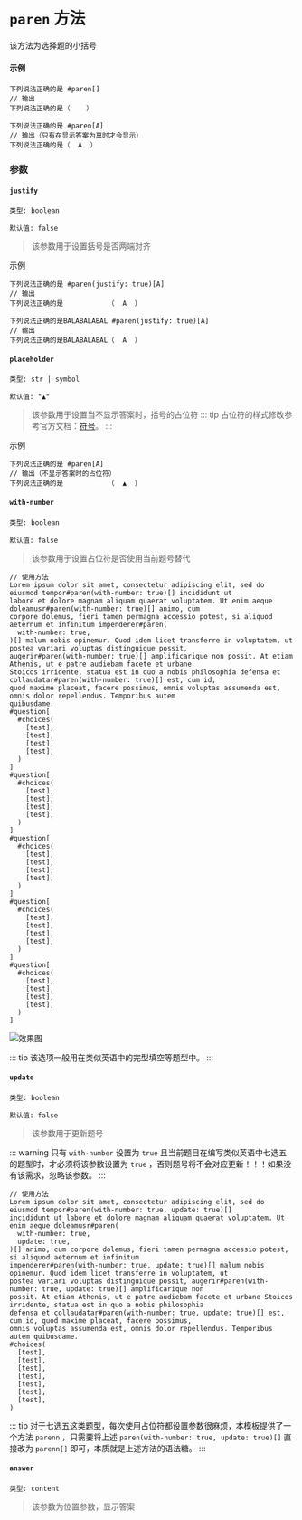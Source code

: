 # `paren` 方法

该方法为选择题的小括号

#### 示例
```typst
下列说法正确的是 #paren[]
// 输出
下列说法正确的是（    ）

下列说法正确的是 #paren[A]
// 输出（只有在显示答案为真时才会显示）
下列说法正确的是（  A  ）
```

### 参数

#### `justify`

`类型: boolean`

`默认值: false`

>该参数用于设置括号是否两端对齐

示例
```typst
下列说法正确的是 #paren(justify: true)[A]
// 输出
下列说法正确的是           （  A  ）

下列说法正确的是BALABALABAL #paren(justify: true)[A]
// 输出
下列说法正确的是BALABALABAL（  A  ）
```

#### `placeholder`

`类型: str | symbol`

`默认值: "▲"`

>该参数用于设置当不显示答案时，括号的占位符
::: tip
占位符的样式修改参考官方文档：[符号](https://typst.app/docs/reference/symbols/)。
:::

示例
```typst
下列说法正确的是 #paren[A]
// 输出（不显示答案时的占位符）
下列说法正确的是           （  ▲  ）
```

#### `with-number`

`类型: boolean`

`默认值: false`

>该参数用于设置占位符是否使用当前题号替代

```typst
// 使用方法
Lorem ipsum dolor sit amet, consectetur adipiscing elit, sed do eiusmod tempor#paren(with-number: true)[] incididunt ut
labore et dolore magnam aliquam quaerat voluptatem. Ut enim aeque doleamusr#paren(with-number: true)[] animo, cum
corpore dolemus, fieri tamen permagna accessio potest, si aliquod aeternum et infinitum impenderer#paren(
  with-number: true,
)[] malum nobis opinemur. Quod idem licet transferre in voluptatem, ut postea variari voluptas distinguique possit,
augerir#paren(with-number: true)[] amplificarique non possit. At etiam Athenis, ut e patre audiebam facete et urbane
Stoicos irridente, statua est in quo a nobis philosophia defensa et collaudatar#paren(with-number: true)[] est, cum id,
quod maxime placeat, facere possimus, omnis voluptas assumenda est, omnis dolor repellendus. Temporibus autem
quibusdame.
#question[
  #choices(
    [test],
    [test],
    [test],
    [test],
  )
]
#question[
  #choices(
    [test],
    [test],
    [test],
    [test],
  )
]
#question[
  #choices(
    [test],
    [test],
    [test],
    [test],
  )
]
#question[
  #choices(
    [test],
    [test],
    [test],
    [test],
  )
]
#question[
  #choices(
    [test],
    [test],
    [test],
    [test],
  )
]
```
![效果图](/paren.png)

::: tip
该选项一般用在类似英语中的完型填空等题型中。
:::

#### `update`

`类型: boolean`

`默认值: false`

>该参数用于更新题号


::: warning
只有 `with-number` 设置为 `true` 且当前题目在编写类似英语中七选五的题型时，才必须将该参数设置为 `true` ，否则题号将不会对应更新！！！如果没有该需求，忽略该参数。
:::

```typst
// 使用方法
Lorem ipsum dolor sit amet, consectetur adipiscing elit, sed do eiusmod tempor#paren(with-number: true, update: true)[]
incididunt ut labore et dolore magnam aliquam quaerat voluptatem. Ut enim aeque doleamusr#paren(
  with-number: true,
  update: true,
)[] animo, cum corpore dolemus, fieri tamen permagna accessio potest, si aliquod aeternum et infinitum
impenderer#paren(with-number: true, update: true)[] malum nobis opinemur. Quod idem licet transferre in voluptatem, ut
postea variari voluptas distinguique possit, augerir#paren(with-number: true, update: true)[] amplificarique non
possit. At etiam Athenis, ut e patre audiebam facete et urbane Stoicos irridente, statua est in quo a nobis philosophia
defensa et collaudatar#paren(with-number: true, update: true)[] est, cum id, quod maxime placeat, facere possimus,
omnis voluptas assumenda est, omnis dolor repellendus. Temporibus autem quibusdame.
#choices(
  [test],
  [test],
  [test],
  [test],
  [test],
  [test],
  [test],
)

```
::: tip
 对于七选五这类题型，每次使用占位符都设置参数很麻烦，本模板提供了一个方法 `parenn` ，只需要将上述 `paren(with-number: true, update: true)[]` 直接改为 `parenn[]` 即可，本质就是上述方法的语法糖。
:::

#### `answer`

`类型: content`

>该参数为位置参数，显示答案